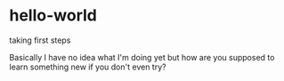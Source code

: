 # hello-world
taking first steps 

Basically I have no idea what I'm doing yet but how are you supposed to learn something new if you don't even try?
